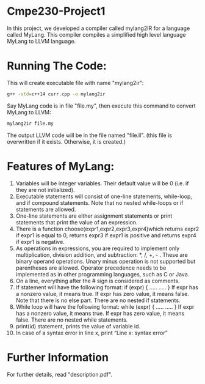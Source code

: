 # Cmpe230-Project1

In this project, we developed a compiler called mylang2IR for a language called MyLang. This compiler compiles a simplified high level language MyLang to LLVM language.


# Running The Code:

This will create executable file with name "mylang2ir":
```bash
g++ -std=c++14 curr.cpp -o mylang2ir
```

Say MyLang code is in file "file.my", then execute this command to convert MyLang to LLVM:
```bash
mylang2ir file.my
```

The output LLVM code will be in the file named "file.ll". (this file is overwritten if it exists. Otherwise, it is created.)




# Features of MyLang:
1. Variables will be integer variables. Their default value will be 0 (i.e. if they are not initialized).
2. Executable statements will consist of one-line statements, while-loop, and if compound
statements. Note that no nested while-loops or if statements are allowed.
3. One-line statements are either assignment statements or print statements that print the
value of an expression.
4. There is a function choose(expr1,expr2,expr3,expr4)which returns expr2 if expr1 is
equal to 0, returns expr3 if expr1 is positive and returns expr4 if expr1 is negative.
5. As operations in expressions, you are required to implement only multiplication, division
addition, and subtraction: *, /, +, - . These are binary operand operations. Unary minus
operation is not supported but parentheses are allowed. Operator precedence needs to be
implemented as in other programming languages, such as C or Java.
6. On a line, everything after the # sign is considered as comments.
7. If statement will have the following format:
if (expr) {
.....
.....
}
If expr has a nonzero value, it means true. If expr has zero value, it means false. Note
that there is no else part. There are no nested if statements.
8. While loop will have the following format:
while (expr) {
.....
.....
}
If expr has a nonzero value, it means true. If expr has zero value, it means false. There are
no nested while statements.
9. print(id) statement, prints the value of variable id.
10. In case of a syntax error in line x, print “Line x: syntax error”


# Further Information
For further details, read "description.pdf".
